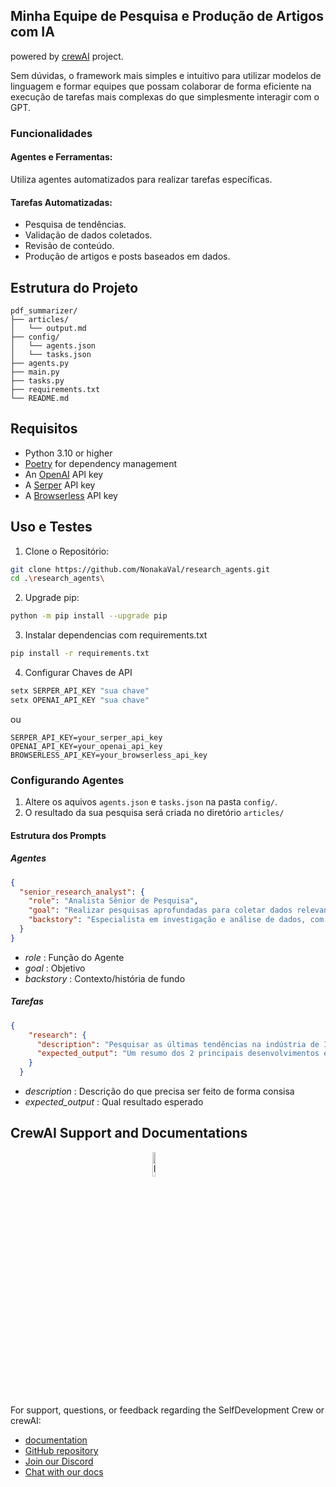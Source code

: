 ## Minha Equipe de Pesquisa e Produção de Artigos com IA

powered by [crewAI](https://crewai.com) project.

Sem dúvidas, o framework mais simples e intuitivo para utilizar modelos de linguagem e formar equipes que possam colaborar de forma eficiente na execução de tarefas mais complexas do que simplesmente interagir com o GPT.

### Funcionalidades
#### Agentes e Ferramentas:
Utiliza agentes automatizados para realizar tarefas específicas.

#### Tarefas Automatizadas:
- Pesquisa de tendências.
- Validação de dados coletados.
- Revisão de conteúdo.
- Produção de artigos e posts baseados em dados.


##  Estrutura do Projeto
```
pdf_summarizer/
├── articles/
│   └── output.md
├── config/
│   └── agents.json
│   └── tasks.json 
├── agents.py
├── main.py
├── tasks.py
├── requirements.txt
└── README.md
```

## Requisitos
- Python 3.10 or higher
- [Poetry](https://python-poetry.org/) for dependency management
- An [OpenAI](https://platform.openai.com) API key
- A [Serper](https://serper.dev/) API key
- A [Browserless](https://www.browserless.io/) API key

## Uso e Testes

1. Clone o Repositório:
```sh
git clone https://github.com/NonakaVal/research_agents.git
cd .\research_agents\
```
2. Upgrade pip:
```sh
python -m pip install --upgrade pip
```
3. Instalar dependencias com requirements.txt
```sh
pip install -r requirements.txt
```
4. Configurar Chaves de API
```sh
setx SERPER_API_KEY "sua chave"
setx OPENAI_API_KEY "sua chave"
```
ou
```.env
SERPER_API_KEY=your_serper_api_key
OPENAI_API_KEY=your_openai_api_key
BROWSERLESS_API_KEY=your_browserless_api_key
```
### Configurando Agentes

1. Altere os aquivos `agents.json` e `tasks.json` na pasta `config/`.
2. O resultado da sua pesquisa será criada no diretório  `articles/`

#### Estrutura dos Prompts
##### Agentes
```json
{
  "senior_research_analyst": {
    "role": "Analista Sênior de Pesquisa",
    "goal": "Realizar pesquisas aprofundadas para coletar dados relevantes e insights que fundamentem a criação de resumos precisos.",
    "backstory": "Especialista em investigação e análise de dados, com uma trajetória de fornecer informações valiosas para diversos projetos."
  }
}
```
- _role_ : Função do Agente
- _goal_ : Objetivo
- _backstory_ : Contexto/história de fundo

##### Tarefas
```json
{
    "research": {
      "description": "Pesquisar as últimas tendências na indústria de IA e fornecer um resumo.",
      "expected_output": "Um resumo dos 2 principais desenvolvimentos em tendência na indústria de IA com uma perspectiva única sobre sua importância."
    }
  }
```
- _description_ : Descrição do que precisa ser feito de forma consisa
- _expected_output_ : Qual resultado esperado

    
## CrewAI Support and Documentations 
<a href="https://www.crewai.com/">
    <img src="https://i.imgur.com/0FllxzQ.png" alt="Image" width="10%" style="display: block; margin: 0 auto;">
</a>

For support, questions, or feedback regarding the SelfDevelopment Crew or crewAI:
- [documentation](https://docs.crewai.com)
- [GitHub repository](https://github.com/joaomdmoura/crewai)
- [Join our Discord](https://discord.com/invite/X4JWnZnxPb)
- [Chat with our docs](https://chatg.pt/DWjSBZn)





